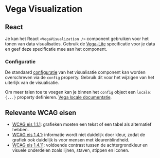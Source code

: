<!-- @license CC0-1.0 -->

# Vega Visualization

## React

Je kan het React `<VegaVisualization />` component gebruiken voor het tonen van data visualisaties. Gebruik de [Vega-Lite](https://vega.github.io/vega-lite/docs/) specificatie voor je data en geef deze specificatie mee aan het component.

### Configuratie

De standaard [configuratie](https://vega.github.io/vega-lite/docs/config.html) van het visualisatie component kan worden overschreven via de `config` property. Gebruik dit voor het wijzigen van het uiterlijk van de visualisatie.

Om meer talen toe te voegen kan je binnen het `config` object een `locale: {...}` property definieren. [Vega locale documentatie](https://vega.github.io/vega/docs/api/locale/).

## Relevante WCAG eisen

- [WCAG eis 1.1.1](https://www.w3.org/TR/WCAG21/#non-text-content): grafieken moeten een tekst of een tabel als alternatief hebben.
- [WCAG eis 1.4.1](https://www.w3.org/TR/WCAG21/#use-of-color): informatie wordt niet duidelijk door kleur, zodat de grafiek ook duidelijk is voor mensen met kleurenblindheid.
- [WCAG eis 1.4.11](https://www.w3.org/TR/WCAG21/#non-text-contrast): voldoende contrast tussen de achtergrondkleur en visuele onderdelen zoals lijnen, staven, stippen en iconen.
